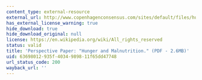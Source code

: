 ```yaml
---
content_type: external-resource
external_url: http://www.copenhagenconsensus.com/sites/default/files/hunger_perspective_paper_rogers.pdf
has_external_license_warning: true
hide_download: true
hide_download_original: null
license: https://en.wikipedia.org/wiki/All_rights_reserved
status: valid
title: 'Perspective Paper: "Hunger and Malnutrition." (PDF - 2.6MB)'
uid: 63698012-935f-4034-9898-11f65dd47748
url_status_code: 200
wayback_url: ''
---
```

